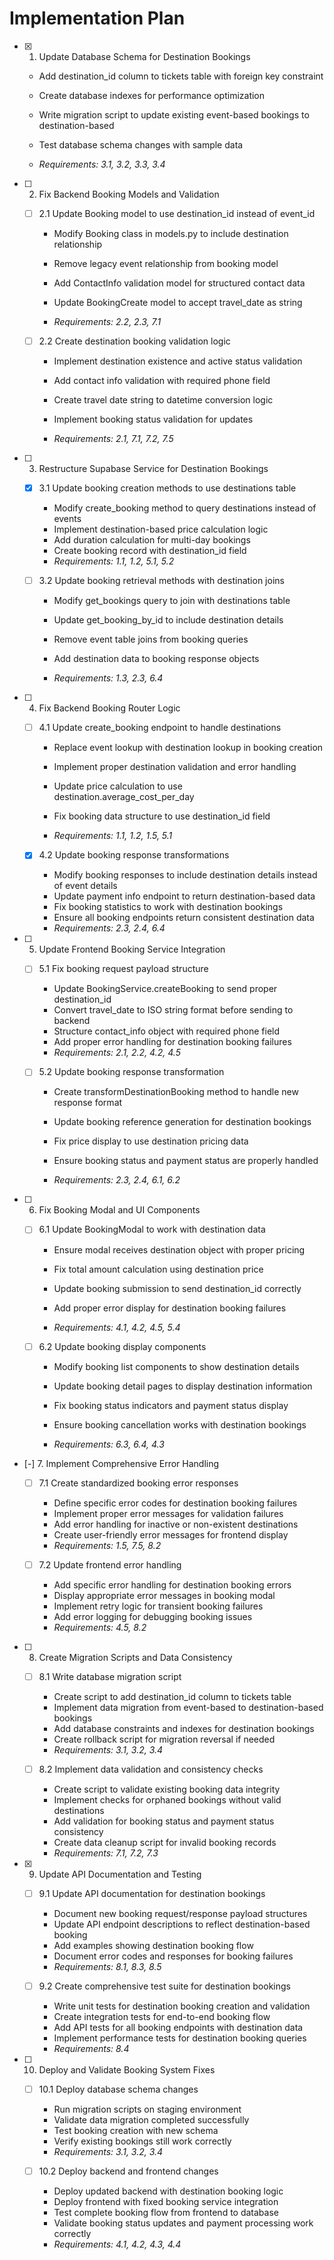 # Implementation Plan

- [x] 1. Update Database Schema for Destination Bookings



  - Add destination_id column to tickets table with foreign key constraint
  - Create database indexes for performance optimization
  - Write migration script to update existing event-based bookings to destination-based
  - Test database schema changes with sample data




  - _Requirements: 3.1, 3.2, 3.3, 3.4_

- [ ] 2. Fix Backend Booking Models and Validation
  - [ ] 2.1 Update Booking model to use destination_id instead of event_id
    - Modify Booking class in models.py to include destination relationship


    - Remove legacy event relationship from booking model
    - Add ContactInfo validation model for structured contact data
    - Update BookingCreate model to accept travel_date as string
    - _Requirements: 2.2, 2.3, 7.1_





  - [ ] 2.2 Create destination booking validation logic
    - Implement destination existence and active status validation
    - Add contact info validation with required phone field
    - Create travel date string to datetime conversion logic

    - Implement booking status validation for updates
    - _Requirements: 2.1, 7.1, 7.2, 7.5_

- [ ] 3. Restructure Supabase Service for Destination Bookings
  - [x] 3.1 Update booking creation methods to use destinations table





    - Modify create_booking method to query destinations instead of events
    - Implement destination-based price calculation logic
    - Add duration calculation for multi-day bookings
    - Create booking record with destination_id field
    - _Requirements: 1.1, 1.2, 5.1, 5.2_



  - [ ] 3.2 Update booking retrieval methods with destination joins
    - Modify get_bookings query to join with destinations table






    - Update get_booking_by_id to include destination details
    - Remove event table joins from booking queries
    - Add destination data to booking response objects

    - _Requirements: 1.3, 2.3, 6.4_

- [ ] 4. Fix Backend Booking Router Logic
  - [ ] 4.1 Update create_booking endpoint to handle destinations
    - Replace event lookup with destination lookup in booking creation




    - Implement proper destination validation and error handling
    - Update price calculation to use destination.average_cost_per_day
    - Fix booking data structure to use destination_id field
    - _Requirements: 1.1, 1.2, 1.5, 5.1_

  - [x] 4.2 Update booking response transformations


    - Modify booking responses to include destination details instead of event details
    - Update payment info endpoint to return destination-based data
    - Fix booking statistics to work with destination bookings
    - Ensure all booking endpoints return consistent destination data
    - _Requirements: 2.3, 2.4, 6.4_

- [ ] 5. Update Frontend Booking Service Integration
  - [ ] 5.1 Fix booking request payload structure
    - Update BookingService.createBooking to send proper destination_id
    - Convert travel_date to ISO string format before sending to backend
    - Structure contact_info object with required phone field
    - Add proper error handling for destination booking failures
    - _Requirements: 2.1, 2.2, 4.2, 4.5_

  - [ ] 5.2 Update booking response transformation
    - Create transformDestinationBooking method to handle new response format




    - Update booking reference generation for destination bookings
    - Fix price display to use destination pricing data
    - Ensure booking status and payment status are properly handled
    - _Requirements: 2.3, 2.4, 6.1, 6.2_


- [ ] 6. Fix Booking Modal and UI Components
  - [ ] 6.1 Update BookingModal to work with destination data
    - Ensure modal receives destination object with proper pricing
    - Fix total amount calculation using destination price
    - Update booking submission to send destination_id correctly








    - Add proper error display for destination booking failures
    - _Requirements: 4.1, 4.2, 4.5, 5.4_



  - [ ] 6.2 Update booking display components
    - Modify booking list components to show destination details
    - Update booking detail pages to display destination information




    - Fix booking status indicators and payment status display
    - Ensure booking cancellation works with destination bookings
    - _Requirements: 6.3, 6.4, 4.3_

- [-] 7. Implement Comprehensive Error Handling

  - [ ] 7.1 Create standardized booking error responses
    - Define specific error codes for destination booking failures
    - Implement proper error messages for validation failures
    - Add error handling for inactive or non-existent destinations
    - Create user-friendly error messages for frontend display
    - _Requirements: 1.5, 7.5, 8.2_

  - [ ] 7.2 Update frontend error handling
    - Add specific error handling for destination booking errors
    - Display appropriate error messages in booking modal
    - Implement retry logic for transient booking failures
    - Add error logging for debugging booking issues
    - _Requirements: 4.5, 8.2_

- [ ] 8. Create Migration Scripts and Data Consistency
  - [ ] 8.1 Write database migration script
    - Create script to add destination_id column to tickets table
    - Implement data migration from event-based to destination-based bookings
    - Add database constraints and indexes for destination bookings
    - Create rollback script for migration reversal if needed
    - _Requirements: 3.1, 3.2, 3.4_

  - [ ] 8.2 Implement data validation and consistency checks
    - Create script to validate existing booking data integrity
    - Implement checks for orphaned bookings without valid destinations
    - Add validation for booking status and payment status consistency
    - Create data cleanup script for invalid booking records
    - _Requirements: 7.1, 7.2, 7.3_

- [x] 9. Update API Documentation and Testing




  - [ ] 9.1 Update API documentation for destination bookings
    - Document new booking request/response payload structures
    - Update API endpoint descriptions to reflect destination-based booking
    - Add examples showing destination booking flow
    - Document error codes and responses for booking failures
    - _Requirements: 8.1, 8.3, 8.5_


  - [ ] 9.2 Create comprehensive test suite for destination bookings
    - Write unit tests for destination booking creation and validation
    - Create integration tests for end-to-end booking flow
    - Add API tests for all booking endpoints with destination data
    - Implement performance tests for destination booking queries
    - _Requirements: 8.4_

- [ ] 10. Deploy and Validate Booking System Fixes
  - [ ] 10.1 Deploy database schema changes
    - Run migration scripts on staging environment
    - Validate data migration completed successfully
    - Test booking creation with new schema
    - Verify existing bookings still work correctly
    - _Requirements: 3.1, 3.2, 3.4_

  - [ ] 10.2 Deploy backend and frontend changes
    - Deploy updated backend with destination booking logic
    - Deploy frontend with fixed booking service integration
    - Test complete booking flow from frontend to database
    - Validate booking status updates and payment processing work correctly
    - _Requirements: 4.1, 4.2, 4.3, 4.4_